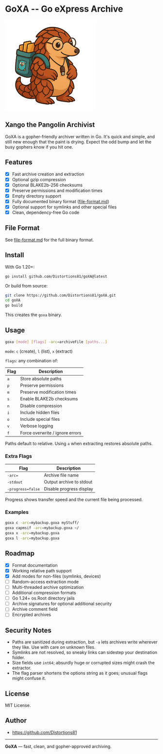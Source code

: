 # GoXA -- Go eXpress Archive
<img src="https://github.com/Distortions81/goXA/blob/main/Xango.png?raw=true" alt="Xango the Archivist" width="300"/>

## Xango the Pangolin Archivist
GoXA is a gopher-friendly archiver written in Go. It's quick and simple, and still new enough that the paint is drying. Expect the odd bump and let the busy gophers know if you hit one.

## Features

- [x] Fast archive creation and extraction
- [x] Optional gzip compression
- [x] Optional BLAKE2b-256 checksums
- [x] Preserve permissions and modification times
- [x] Empty directory support
- [x] Fully documented binary format ([file-format.md](file-format.md))
- [x] Optional support for symlinks and other special files
- [x] Clean, dependency-free Go code

## File Format

See [file-format.md](file-format.md) for the full binary format.

## Install

With Go 1.20+:

```bash
go install github.com/Distortions81/goXA@latest
```

Or build from source:

```bash
git clone https://github.com/Distortions81/goXA.git
cd goXA
go build
```

This creates the `goxa` binary.

## Usage

```bash
goxa [mode] [flags] -arc=archiveFile [paths...]
```

`mode`: `c` (create), `l` (list), `x` (extract)

`flags`: any combination of:

| Flag | Description |
|------|-------------|
| `a` | Store absolute paths |
| `p` | Preserve permissions |
| `m` | Preserve modification times |
| `s` | Enable BLAKE2b checksums |
| `n` | Disable compression |
| `i` | Include hidden files |
| `o` | Include special files |
| `v` | Verbose logging |
| `f` | Force overwrite / ignore errors |

Paths default to relative. Using `a` when extracting restores absolute paths.

### Extra Flags

| Flag | Description |
|------|-------------|
| `-arc=` | Archive file name |
| `-stdout` | Output archive to stdout |
| `-progress=false` | Disable progress display |

Progress shows transfer speed and the current file being processed.

### Examples

```bash
goxa c -arc=mybackup.goxa myStuff/
goxa capmsif -arc=mybackup.goxa ~/
goxa x -arc=mybackup.goxa
goxa l -arc=mybackup.goxa
```

## Roadmap

- [x] Format documentation
- [x] Working relative path support
- [x] Add modes for non-files (symlinks, devices)
- [ ] Random-access extraction mode
- [ ] Multi-threaded archive optimization
- [ ] Additional compression formats
- [ ] Go 1.24+ os.Root directory jails
- [ ] Archive signatures for optional additional security
- [ ] Archive comment field
- [ ] Encrypted archives

## Security Notes

- Paths are sanitized during extraction, but `-a` lets archives write wherever they like. Use with care on unknown files.
- Symlinks are not resolved, so sneaky links can sidestep your destination folder.
- Size fields use `int64`; absurdly huge or corrupted sizes might crash the extractor.
- The flag parser shortens the options string as it goes; unusual flags might confuse it.

## License

MIT License.

## Author

- https://github.com/Distortions81

---

**GoXA** — fast, clean, and gopher-approved archiving.
